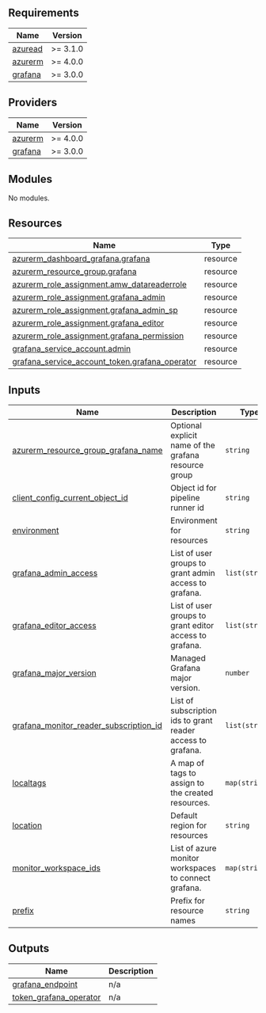 <!-- BEGIN_TF_DOCS -->
## Requirements

| Name | Version |
|------|---------|
| <a name="requirement_azuread"></a> [azuread](#requirement\_azuread) | >= 3.1.0 |
| <a name="requirement_azurerm"></a> [azurerm](#requirement\_azurerm) | >= 4.0.0 |
| <a name="requirement_grafana"></a> [grafana](#requirement\_grafana) | >= 3.0.0 |

## Providers

| Name | Version |
|------|---------|
| <a name="provider_azurerm"></a> [azurerm](#provider\_azurerm) | >= 4.0.0 |
| <a name="provider_grafana"></a> [grafana](#provider\_grafana) | >= 3.0.0 |

## Modules

No modules.

## Resources

| Name | Type |
|------|------|
| [azurerm_dashboard_grafana.grafana](https://registry.terraform.io/providers/hashicorp/azurerm/latest/docs/resources/dashboard_grafana) | resource |
| [azurerm_resource_group.grafana](https://registry.terraform.io/providers/hashicorp/azurerm/latest/docs/resources/resource_group) | resource |
| [azurerm_role_assignment.amw_datareaderrole](https://registry.terraform.io/providers/hashicorp/azurerm/latest/docs/resources/role_assignment) | resource |
| [azurerm_role_assignment.grafana_admin](https://registry.terraform.io/providers/hashicorp/azurerm/latest/docs/resources/role_assignment) | resource |
| [azurerm_role_assignment.grafana_admin_sp](https://registry.terraform.io/providers/hashicorp/azurerm/latest/docs/resources/role_assignment) | resource |
| [azurerm_role_assignment.grafana_editor](https://registry.terraform.io/providers/hashicorp/azurerm/latest/docs/resources/role_assignment) | resource |
| [azurerm_role_assignment.grafana_permission](https://registry.terraform.io/providers/hashicorp/azurerm/latest/docs/resources/role_assignment) | resource |
| [grafana_service_account.admin](https://registry.terraform.io/providers/grafana/grafana/latest/docs/resources/service_account) | resource |
| [grafana_service_account_token.grafana_operator](https://registry.terraform.io/providers/grafana/grafana/latest/docs/resources/service_account_token) | resource |

## Inputs

| Name | Description | Type | Default | Required |
|------|-------------|------|---------|:--------:|
| <a name="input_azurerm_resource_group_grafana_name"></a> [azurerm\_resource\_group\_grafana\_name](#input\_azurerm\_resource\_group\_grafana\_name) | Optional explicit name of the grafana resource group | `string` | `""` | no |
| <a name="input_client_config_current_object_id"></a> [client\_config\_current\_object\_id](#input\_client\_config\_current\_object\_id) | Object id for pipeline runner id | `string` | n/a | yes |
| <a name="input_environment"></a> [environment](#input\_environment) | Environment for resources | `string` | n/a | yes |
| <a name="input_grafana_admin_access"></a> [grafana\_admin\_access](#input\_grafana\_admin\_access) | List of user groups to grant admin access to grafana. | `list(string)` | `[]` | no |
| <a name="input_grafana_editor_access"></a> [grafana\_editor\_access](#input\_grafana\_editor\_access) | List of user groups to grant editor access to grafana. | `list(string)` | `[]` | no |
| <a name="input_grafana_major_version"></a> [grafana\_major\_version](#input\_grafana\_major\_version) | Managed Grafana major version. | `number` | `11` | no |
| <a name="input_grafana_monitor_reader_subscription_id"></a> [grafana\_monitor\_reader\_subscription\_id](#input\_grafana\_monitor\_reader\_subscription\_id) | List of subscription ids to grant reader access to grafana. | `list(string)` | `[]` | no |
| <a name="input_localtags"></a> [localtags](#input\_localtags) | A map of tags to assign to the created resources. | `map(string)` | `{}` | no |
| <a name="input_location"></a> [location](#input\_location) | Default region for resources | `string` | `"norwayeast"` | no |
| <a name="input_monitor_workspace_ids"></a> [monitor\_workspace\_ids](#input\_monitor\_workspace\_ids) | List of azure monitor workspaces to connect grafana. | `map(string)` | `{}` | no |
| <a name="input_prefix"></a> [prefix](#input\_prefix) | Prefix for resource names | `string` | n/a | yes |

## Outputs

| Name | Description |
|------|-------------|
| <a name="output_grafana_endpoint"></a> [grafana\_endpoint](#output\_grafana\_endpoint) | n/a |
| <a name="output_token_grafana_operator"></a> [token\_grafana\_operator](#output\_token\_grafana\_operator) | n/a |
<!-- END_TF_DOCS -->